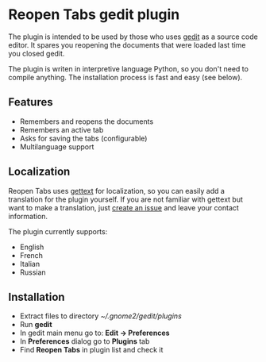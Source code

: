 # Reopen Tabs gedit plugin #

The plugin is intended to be used by those who uses [gedit](http://www.gnome.org/projects/gedit/) as a source code editor. It spares you reopening the documents that were loaded last time you closed gedit.

The plugin is writen in interpretive language Python, so you don't need to compile anything. The installation process is fast and easy (see below).

## Features ##
  * Remembers and reopens the documents
  * Remembers an active tab
  * Asks for saving the tabs (configurable)
  * Multilanguage support

## Localization ##

Reopen Tabs uses [gettext](http://www.gnu.org/software/gettext/) for localization, so you can easily add a translation for the plugin yourself. If you are not familiar with gettext but want to make a translation, just [create an issue](http://code.google.com/p/reopen-tabs-gedit-plugin/issues/entry) and leave your contact information.

The plugin currently supports:

  * English
  * French
  * Italian
  * Russian

## Installation ##
  * Extract files to directory _~/.gnome2/gedit/plugins_
  * Run **gedit**
  * In gedit main menu go to: **Edit -> Preferences**
  * In **Preferences** dialog go to **Plugins** tab
  * Find **Reopen Tabs** in plugin list and check it
